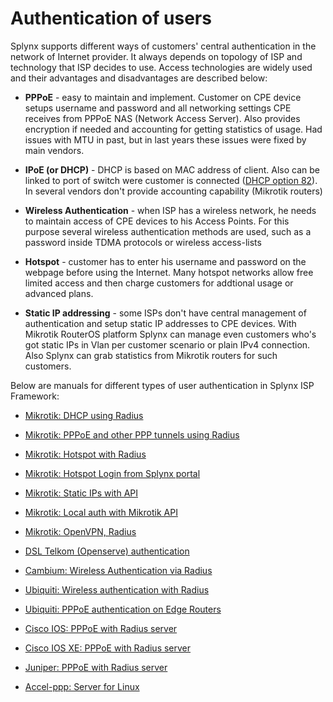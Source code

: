 Authentication of users
==========

Splynx supports different ways of  customers' central authentication in the network of Internet provider. It always depends on topology of ISP and technology that ISP decides to use. Access technologies are widely used and their advantages and disadvantages are described below:

* **PPPoE** - easy to maintain and implement. Customer on CPE device setups username and password and all networking settings CPE receives from PPPoE NAS (Network Access Server). Also provides encryption if needed and accounting for getting statistics of usage. Had issues with MTU in past, but in last years these issues were fixed by main vendors.

* **IPoE (or DHCP)** - DHCP is based on MAC address of client. Also can be linked to port of switch were customer is connected ([DHCP option 82](networking/authentication_users/dhcp_option_82/dhcp_option_82.md)). In several vendors don't provide accounting capability (Mikrotik routers)

* **Wireless Authentication** - when ISP has a wireless network, he needs to maintain access of CPE devices to his Access Points. For this purpose several wireless authentication methods are used, such as a password inside TDMA protocols or wireless access-lists

* **Hotspot** - customer has to enter his username and password on the webpage before using the Internet. Many hotspot networks allow free limited access and then charge customers for addtional usage or advanced plans.

* **Static IP addressing** - some ISPs don't have central management of authentication and setup static IP addresses to CPE devices. With Mikrotik RouterOS platform Splynx can manage even customers who's got static IPs in Vlan per customer scenario or plain IPv4 connection. Also Splynx can grab statistics from Mikrotik routers for such customers.


Below are manuals for different types of user authentication in Splynx ISP Framework:


* [Mikrotik: DHCP using Radius](networking/authentication_users/mikrotik_dhcp_radius/mikrotik_dhcp_radius.md)

* [Mikrotik: PPPoE and other PPP tunnels using Radius](networking/authentication_users/mikrotik_pppoe_radius/mikrotik_pppoe_radius.md)

* [Mikrotik: Hotspot with Radius](networking/authentication_users/mikrotik_hotspot_radius/mikrotik_hotspot_radius.md)

* [Mikrotik: Hotspot Login from Splynx portal](networking/authentication_users/mikrotik_hotspot_from_portal/mikrotik_hotspot_from_portal.md)

* [Mikrotik: Static IPs with API](networking/authentication_users/mikrotik_static_api/mikrotik_static_api.md)

* [Mikrotik: Local auth with Mikrotik API](networking/authentication_users/mikrotik_local_auth_api/mikrotik_local_auth_api.md)

* [Mikrotik: OpenVPN, Radius](networking/authentication_users/mikrotik_openvpn_radius/mikrotik_openvpn_radius.md)

* [DSL Telkom (Openserve) authentication](networking/authentication_users/dsl_telkom_openserve/dsl_telkom_openserve.md)

* [Cambium: Wireless Authentication via Radius](networking/authentication_users/cambium_wireless_auth_radius/cambium_wireless_auth_radius.md)

* [Ubiquiti: Wireless authentication with Radius](networking/authentication_users/ubiquiti_wireless_auth_radius/ubiquiti_wireless_auth_radius.md)

* [Ubiquiti: PPPoE authentication on Edge Routers](networking/authentication_users/ubiquiti_pppoe_edge/ubiquiti_pppoe_edge.md)

* [Cisco IOS: PPPoE with Radius server](networking/authentication_users/cisco_pppoe_radius/cisco_pppoe_radius.md)

* [Cisco IOS XE: PPPoE with Radius server](networking/authentication_users/cisco_xe_pppoe_radius/cisco_xe_pppoe_radius.md)

* [Juniper: PPPoE with Radius server](networking/authentication_users/juniper_pppoe_radius/juniper_pppoe_radius.md)

* [Accel-ppp: Server for Linux](networking/authentication_users/linux_accel/linux_accel.md)

